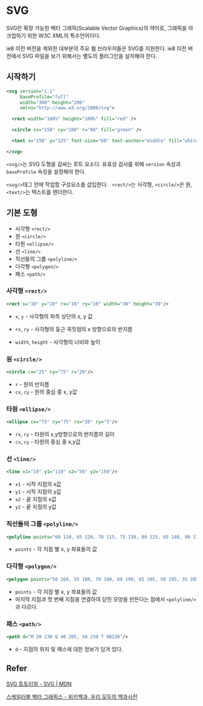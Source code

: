 # SVG

SVG란 확장 가능한 벡터 그래픽(Scalable Vector Graphics)의 약어로, 그래픽을 마크업하기 위한 W3C XML의 특수언어이다.

ie8 이전 버전을 제외한 대부분의 주요 웹 브라우저들은 SVG를 지원한다. ie8 이전 버전에서 SVG 파일을 보기 위해서는 별도의 플러그인을 설치해야 한다. 



## 시작하기

```svg
<svg version="1.1"
     baseProfile="full"
     width="300" height="200"
     xmlns="http://www.w3.org/2000/svg">

  <rect width="100%" height="100%" fill="red" />

  <circle cx="150" cy="100" r="80" fill="green" />

  <text x="150" y="125" font-size="60" text-anchor="middle" fill="white">SVG</text>

</svg>
```

`<svg/>`는 SVG 도형을 감싸는 루트 요소다. 유효성 검사를 위해 `version` 속성과 `baseProfile` 속성을 설정해야 한다. 

`<svg/>`태그 안에 작업할 구성요소를 삽입한다. ` <rect/>`는 사각형, `<circle/>`은 원, `<text/>`는 텍스트를 렌더한다.



## 기본 도형

- 사각형 `<rect/>`
- 원 `<circle/>`
- 타원 `<ellipse/>`
- 선 `<line/>`
- 직선들의 그룹 `<polyline/>`
- 다각형 `<polygon/>`
- 패스 `<path/>`



### 사각형 `<rect/>`

```svg
<rect x="10" y="10" rx="10" ry="10" width="30" height="30"/>
```

- `x`, `y` - 사각형의 좌측 상단의 x, y 값

- `rx`, `ry` - 사각형의 둥근 꼭짓점의 x 방향으로의 반지름
- `width`, `height` - 사각형의 너비와 높이



### 원 `<circle/>`

```svg
<circle cx="25" cy="75" r="20"/>
```

- `r` -  원의 반지름
- `cx`, `cy` - 원의 중심 중 x, y값



### 타원 `<ellipse/>`

```svg
<ellipse cx="75" cy="75" rx="20" ry="5"/>
```

- `rx`, `ry` - 타원의 x,y방향으로의 반지름의 길이
- `cx`, `cy` - 타원의 중심 중 x,y값



### 선 `<line/>`

```svg
<line x1="10" y1="110" x2="50" y2="150"/>
```

- `x1` - 시작 지점의 x값
- `y1` - 시작 지점의 y값
- `x2` - 끝 지점의 x값
- `y2` - 끝 지점의 y값



### 직선들의 그룹 `<polyline/>`

```svg
<polyline points="60 110, 65 120, 70 115, 75 130, 80 125, 85 140, 90 135, 95 150, 100 145"/>
```

- `points` - 각 지점 별 x, y 좌표들의 값



### 다각형 `<polygon/>`

```svg
<polygon points="50 160, 55 180, 70 180, 60 190, 65 205, 50 195, 35 205, 40 190, 30 180, 45 180"/>
```

- `points` - 각 지점 별 x, y 좌표들의 값
- 마지막 지점과 첫 번째 지점을 연결하여 닫힌 모양을 만든다는 점에서  `<polyline/>`과 다르다.



### 패스 `<path/>`

```svg
<path d="M 20 230 Q 40 205, 50 230 T 90230"/>
```

- `d` - 지점의 위치 및 패스에 대한 정보가 담겨 있다. 





## Refer

[SVG 튜토리얼 - SVG | MDN](<https://developer.mozilla.org/ko/docs/Web/SVG/Tutorial>)

[스케일러블 벡터 그래픽스 - 위키백과, 우리 모두의 백과사전]([https://ko.wikipedia.org/wiki/%EC%8A%A4%EC%BC%80%EC%9D%BC%EB%9F%AC%EB%B8%94_%EB%B2%A1%ED%84%B0_%EA%B7%B8%EB%9E%98%ED%94%BD%EC%8A%A4](https://ko.wikipedia.org/wiki/스케일러블_벡터_그래픽스))

